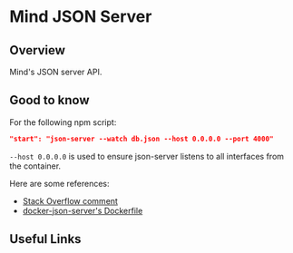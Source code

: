 # Mind JSON Server

## Overview

Mind's JSON server API.

## Good to know

For the following npm script:
```json
"start": "json-server --watch db.json --host 0.0.0.0 --port 4000"
```

`--host 0.0.0.0` is used to ensure json-server listens to all interfaces from the container.

Here are some references:

* [Stack Overflow comment](https://stackoverflow.com/a/50312320)
* [docker-json-server's Dockerfile](https://github.com/William-Yeh/docker-json-server/blob/master/Dockerfile)

## Useful Links

